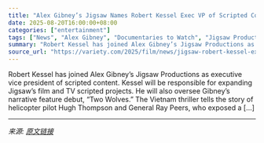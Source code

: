 ```yaml
---
title: "Alex Gibney’s Jigsaw Names Robert Kessel Exec VP of Scripted Content (EXCLUSIVE)"
date: 2025-08-20T16:00:00+08:00
categories: ["entertainment"]
tags: ["News", "Alex Gibney", "Documentaries to Watch", "Jigsaw Productions"]
summary: "Robert Kessel has joined Alex Gibney’s Jigsaw Productions as executive vice president of scripted content. Kessel will be responsible for expanding Jigsaw’s film and TV scripted projects. He will also"
source_url: "https://variety.com/2025/film/news/jigsaw-robert-kessel-exec-vp-of-scripted-content-1236493057/"
---
```


Robert Kessel has joined Alex Gibney’s Jigsaw Productions as executive vice president of scripted content. Kessel will be responsible for expanding Jigsaw’s film and TV scripted projects. He will also oversee Gibney’s narrative feature debut, &#8220;Two Wolves.&#8221; The Vietnam thriller tells the story of helicopter pilot Hugh Thompson and General Ray Peers, who exposed a [&#8230;]

---

*来源: [原文链接](https://variety.com/2025/film/news/jigsaw-robert-kessel-exec-vp-of-scripted-content-1236493057/)*
